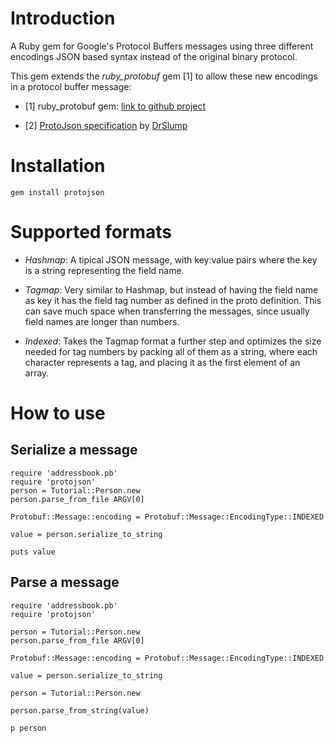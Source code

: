 
# Introduction

A Ruby gem for Google's Protocol Buffers messages using three different encodings JSON based syntax instead of the
original binary protocol.

This gem extends the *ruby_protobuf* gem [1] to allow these new encodings in a protocol buffer message:

- [1] ruby_protobuf gem: [link to github project](https://github.com/macks/ruby-protobuf)

- [2] [ProtoJson specification](https://github.com/drslump/ProtoJson) by [DrSlump](https://github.com/drslump)

# Installation

    gem install protojson

# Supported formats

- *Hashmap*: A tipical JSON message, with key:value pairs where the key is a string representing the field name.

- *Tagmap*: Very similar to Hashmap, but instead of having the field name as key it has the field tag number
as defined in the proto definition. This can save much space when transferring the messages, since usually field names
are longer than numbers.

- *Indexed*: Takes the Tagmap format a further step and optimizes the size needed for tag numbers by packing all of them
as a string, where each character represents a tag, and placing it as the first element of an array.


# How to use

## Serialize a message

    require 'addressbook.pb'
    require 'protojson'
    person = Tutorial::Person.new
    person.parse_from_file ARGV[0]

    Protobuf::Message::encoding = Protobuf::Message::EncodingType::INDEXED

    value = person.serialize_to_string

    puts value

## Parse a message

    require 'addressbook.pb'
    require 'protojson'

    person = Tutorial::Person.new
    person.parse_from_file ARGV[0]

    Protobuf::Message::encoding = Protobuf::Message::EncodingType::INDEXED

    value = person.serialize_to_string

    person = Tutorial::Person.new

    person.parse_from_string(value)

    p person

